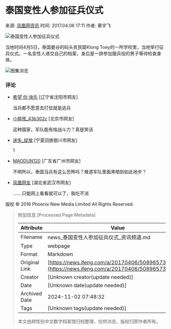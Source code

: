 # 泰国变性人参加征兵仪式

来源: [凤凰网资讯](http://news.ifeng.com/)
时间: 2017.04.06 17:11
作者: 黄宇飞

![泰国变性人参加征兵仪式](http://d.ifengimg.com/mw978_mh598/p0.ifengimg.com/a/2017_14/6913857300e2b51_size75_w930_h621.jpg)

当地时间4月5日，泰国曼谷的码头贫民窟Klong Toey的一所学校里，当地举行征兵仪式。一名变性人递交自己的档案，身后是一排参加服兵役的男子等待检查身体。

![图集浏览](http://y2.ifengimg.com/a/2015/0721/clos_ph.gif)

### 评论

- [希望 你 快乐](https://gentie.ifeng.com/myComments?guid=78904679) \[辽宁省沈阳市网友\]
    
    当兵都不愿意去打仗就是逃兵
- [小胖孩\_43b302c](https://gentie.ifeng.com/myComments?guid=70987820) \[北京市网友\]

    这种国家，军队能有啥战斗力？真是笑话
- [迷失\_绽放](https://gentie.ifeng.com/myComments?guid=72260099) \[宁夏回族银川市网友\]

    1
- [MAODUN120](https://gentie.ifeng.com/myComments?guid=2345049) \[广东省广州市网友\]

    不明所以，泰国当兵有这么恐怖吗？难道军队里面黑暗到如此地步？
- [凤凰网友](//comment.ifeng.com/viewpersonal.php?uname=凤凰网友&guid=78244726) \[湖北省武汉市网友\]

    .......只能网上看看就可以了，我吃不消

版权 © 2016 Phoenix New Media Limited All Rights Reserved.

> 附加信息 [Processed Page Metadata]
>
> | Attribute       | Value                                  |
> |-----------------|----------------------------------------|
> | Filename        | news_泰国变性人参加征兵仪式_资讯频道.md                             |
> | Type            | webpage                                 |
> | Format          | Markdown                               |
> | Original Link   | [https://news.ifeng.com/a/20170406/50896573_0.shtml](https://news.ifeng.com/a/20170406/50896573_0.shtml)                       |
> | Creator         | [Unknown creator(update needed)]                              |
> | Date            | [Unknown date(update needed)]                                 |
> | Archived Date   | 2024-11-02 07:48:32                             |
> | Tags            | [Unknown tags(update needed)]                                 |
>
> 本文由跨性别中文数字档案馆归档整理，仅供浏览。版权归原作者所有。
>